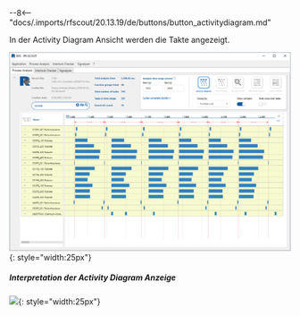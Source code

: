 
--8<-- "docs/.imports/rfscout/20.13.19/de/buttons/button_activitydiagram.md"

In der Activity Diagram Ansicht werden die Takte angezeigt.

![](docs/RFSCOUT/20.13.19/de/Bilder/RF_SCOUT_process_analysis_activitydiagram_01.png){: style="width:25px"}

##### Interpretation der Activity Diagram Anzeige

![](Bilder/RF_SCOUT_process_analysis_activitydiagram_02.png){: style="width:25px"}
